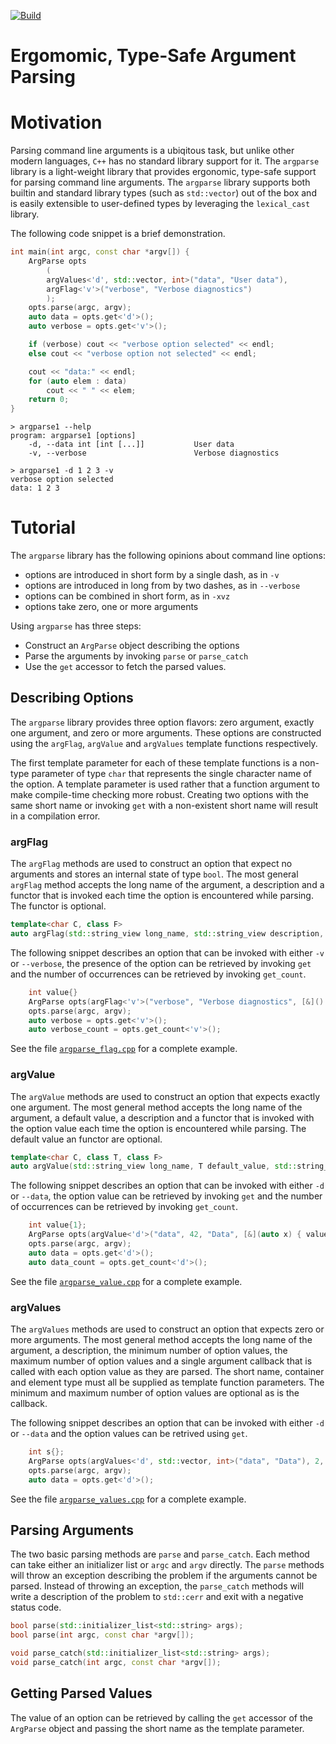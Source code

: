 [![Build](https://github.com/cpp-core/argparse/actions/workflows/build.yaml/badge.svg)](https://github.com/cpp-core/argparse/actions/workflows/build.yaml)

Ergomomic, Type-Safe Argument Parsing
=====================================

# Motivation

Parsing command line arguments is a ubiqitous task, but unlike other
modern languages, `C++` has no standard library support for it. The
`argparse` library is a light-weight library that provides ergonomic,
type-safe support for parsing command line arguments. The `argparse`
library supports both builtin and standard library types (such as
`std::vector`) out of the box and is easily extensible to user-defined
types by leveraging the `lexical_cast` library.

The following code snippet is a brief demonstration.

```c++
int main(int argc, const char *argv[]) {
    ArgParse opts
		(
		argValues<'d', std::vector, int>("data", "User data"),
		argFlag<'v'>("verbose", "Verbose diagnostics")
		);
    opts.parse(argc, argv);
    auto data = opts.get<'d'>();
    auto verbose = opts.get<'v'>();

    if (verbose) cout << "verbose option selected" << endl;
    else cout << "verbose option not selected" << endl;

    cout << "data:" << endl;
	for (auto elem : data)
		cout << " " << elem;
    return 0;
}
```

```
> argparse1 --help
program: argparse1 [options]
    -d, --data int [int [...]]           User data
    -v, --verbose                        Verbose diagnostics
	
> argparse1 -d 1 2 3 -v
verbose option selected
data: 1 2 3

```

# Tutorial

The `argparse` library has the following opinions about command line
options:
- options are introduced in short form by a single dash, as in `-v`
- options are introduced in long from by two dashes, as in `--verbose`
- options can be combined in short form, as in `-xvz`
- options take zero, one or more arguments

Using `argparse` has three steps:
- Construct an `ArgParse` object describing the options
- Parse the arguments by invoking `parse` or `parse_catch`
- Use the `get` accessor to fetch the parsed values.

## Describing Options

The `argparse` library provides three option flavors: zero argument,
exactly one argument, and zero or more arguments. These options are
constructed using the `argFlag`, `argValue` and `argValues` template
functions respectively.

The first template parameter for each of these template functions is a
non-type parameter of type `char` that represents the single character
name of the option. A template parameter is used rather that a
function argument to make compile-time checking more robust. Creating
two options with the same short name or invoking `get` with a
non-existent short name will result in a compilation error.

### argFlag

The `argFlag` methods are used to construct an option that expect no
arguments and stores an internal state of type `bool`. The most
general `argFlag` method accepts the long name of the argument, a
description and a functor that is invoked each time the option is
encountered while parsing. The functor is optional.

```c++
template<char C, class F>
auto argFlag(std::string_view long_name, std::string_view description, F&& func = noop{});
```

The following snippet describes an option that can be invoked with
either `-v` or `--verbose`, the presence of the option can be
retrieved by invoking `get` and the number of occurrences can be
retrieved by invoking `get_count`.

```c++
    int value{}
    ArgParse opts(argFlag<'v'>("verbose", "Verbose diagnostics", [&]() { value = 42; } ));
    opts.parse(argc, argv);
    auto verbose = opts.get<'v'>();
    auto verbose_count = opts.get_count<'v'>();
```

See the file [`argparse_flag.cpp`](src/tools/argparse_flag.cpp) for a complete example.

### argValue

The `argValue` methods are used to construct an option that expects
exactly one argument. The most general method accepts the long name of
the argument, a default value, a description and a functor that is
invoked with the option value each time the option is encountered
while parsing. The default value an functor are optional.

```c++
template<char C, class T, class F>
auto argValue(std::string_view long_name, T default_value, std::string_view description, F&& func);
```

The following snippet describes an option that can be invoked with
either `-d` or `--data`, the option value can be retrieved by invoking
`get` and the number of occurrences can be retrieved by invoking
`get_count`.

```c++
    int value{1};
    ArgParse opts(argValue<'d'>("data", 42, "Data", [&](auto x) { value = 2 * x; }));
    opts.parse(argc, argv);
    auto data = opts.get<'d'>();
    auto data_count = opts.get_count<'d'>();
```

See the file [`argparse_value.cpp`](src/tools/argparse_value.cpp) for a complete example.

### argValues

The `argValues` methods are used to construct an option that expects
zero or more arguments. The most general method accepts the long name
of the argument, a description, the minimum number of option values,
the maximum number of option values and a single argument callback
that is called with each option value as they are parsed. The short
name, container and element type must all be supplied as template
function parameters. The minimum and maximum number of option values
are optional as is the callback.


The following snippet describes an option that can be invoked with
either `-d` or `--data` and the option values can be retrived using
`get`.

```c++
    int s{};
	ArgParse opts(argValues<'d', std::vector, int>("data", "Data"), 2, 4, [&](auto x) { s += x; });
	opts.parse(argc, argv);
    auto data = opts.get<'d'>();
```

See the file [`argparse_values.cpp`](src/tools/argparse_values.cpp) for a complete example.

## Parsing Arguments

The two basic parsing methods are `parse` and `parse_catch`. Each
method can take either an initializer list or `argc` and `argv`
directly. The `parse` methods will throw an exception describing the
problem if the arguments cannot be parsed. Instead of throwing an
exception, the `parse_catch` methods will write a description of the
problem to `std::cerr` and exit with a negative status code.

```c++
bool parse(std::initializer_list<std::string> args);
bool parse(int argc, const char *argv[]);

void parse_catch(std::initializer_list<std::string> args);
void parse_catch(int argc, const char *argv[]);
```

## Getting Parsed Values

The value of an option can be retrieved by calling the `get` accessor
of the `ArgParse` object and passing the short name as the template
parameter.

